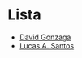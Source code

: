 # Lista

- [David Gonzaga](https://github.com/Gonzagadavid)
- [Lucas A. Santos](https://github.com/lucasquearis)
